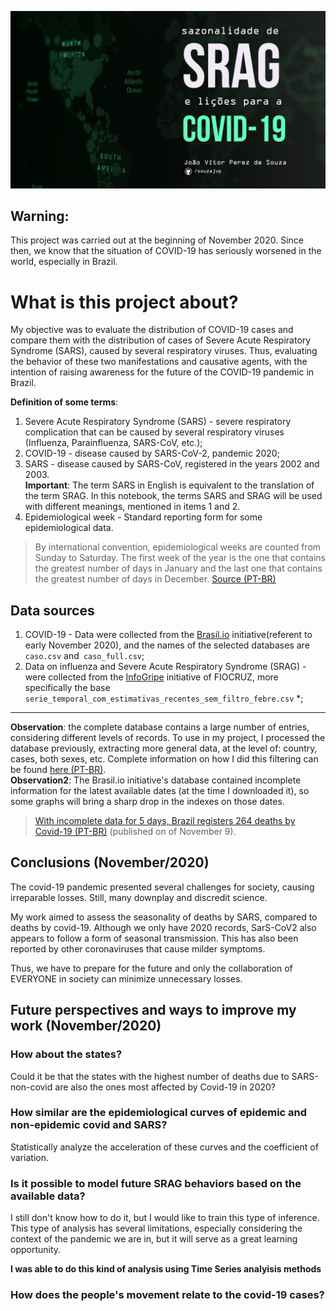 
![img](https://raw.githubusercontent.com/souzajvp/data_science_bootcamp/main/modulo_01/projeto%201.png)

## Warning:
This project was carried out at the beginning of November 2020. Since then, we know that the situation of COVID-19 has seriously worsened in the world, especially in Brazil.

# What is this project about?

My objective was to evaluate the distribution of COVID-19 cases and compare them with the distribution of cases of Severe Acute Respiratory Syndrome (SARS), caused by several respiratory viruses. Thus, evaluating the behavior of these two manifestations and causative agents, with the intention of raising awareness for the future of the COVID-19 pandemic in Brazil.

**Definition of some terms**:
1. Severe Acute Respiratory Syndrome (SARS) - severe respiratory complication that can be caused by several respiratory viruses (Influenza, Parainfluenza, SARS-CoV, etc.);
2. COVID-19 - disease caused by SARS-CoV-2, pandemic 2020;
3. SARS - disease caused by SARS-CoV, registered in the years 2002 and 2003.
<br> **Important**: The term SARS in English is equivalent to the translation of the term SRAG. In this notebook, the terms SARS and SRAG will be used with different meanings, mentioned in items 1 and 2.
4. Epidemiological week - Standard reporting form for some epidemiological data.

> By international convention, epidemiological weeks are counted from Sunday to Saturday. The first week of the year is the one that contains the greatest number of days in January and the last one that contains the greatest number of days in December. [Source (PT-BR)](https://www.saude.go.gov.br/acesso-a-informacao/712-suvisa/vigil%C3%A2ncia-epidemiol%C3%B3gica/8412-calend%C3%A1rio-epidemiol%C3%B3gico) 

## Data sources

1. COVID-19 - Data were collected from the [Brasil.io](https://brasil.io/dataset/covid19/) initiative(referent to early November 2020), and the names of the selected databases are `caso.csv` and` caso_full.csv`;
2. Data on influenza and Severe Acute Respiratory Syndrome (SRAG) - were collected from the [InfoGripe](http://info.gripe.fiocruz.br/) initiative of FIOCRUZ, more specifically the base `serie_temporal_com_estimativas_recentes_sem_filtro_febre.csv` *;
*** 
**Observation**: the complete database contains a large number of entries, considering different levels of records. To use in my project, I processed the database previously, extracting more general data, at the level of: country, cases, both sexes, etc. Complete information on how I did this filtering can be found [here (PT-BR)](https://github.com/souzajvp/data_science_bootcamp/blob/main/modulo_01/dataset_gripe.ipynb). <BR>
**Observation2**: The Brasil.io initiative's database contained incomplete information for the latest available dates (at the time I downloaded it), so some graphs will bring a sharp drop in the indexes on those dates.
> [With incomplete data for 5 days, Brazil registers 264 deaths by Covid-19 (PT-BR)](https://oglobo.globo.com/sociedade/com-dados-incompletos-ha-5-dias-brasil-registra-264-mortes-por-covid-19-24737450) (published on of November 9).


## Conclusions (November/2020)

The covid-19 pandemic presented several challenges for society, causing irreparable losses. Still, many downplay and discredit science.

My work aimed to assess the seasonality of deaths by SARS, compared to deaths by covid-19. Although we only have 2020 records, SarS-CoV2 also appears to follow a form of seasonal transmission. This has also been reported by other coronaviruses that cause milder symptoms.

Thus, we have to prepare for the future and only the collaboration of EVERYONE in society can minimize unnecessary losses.


## Future perspectives and ways to improve my work (November/2020)

### How about the states?

Could it be that the states with the highest number of deaths due to SARS-non-covid are also the ones most affected by Covid-19 in 2020?

### How similar are the epidemiological curves of epidemic and non-epidemic covid and SARS?

Statistically analyze the acceleration of these curves and the coefficient of variation.

### Is it possible to model future SRAG behaviors based on the available data?

I still don't know how to do it, but I would like to train this type of inference. This type of analysis has several limitations, especially considering the context of the pandemic we are in, but it will serve as a great learning opportunity.

**I was able to do this kind of analysis using Time Series analyisis methods**

### How does the people's movement relate to the covid-19 cases? 